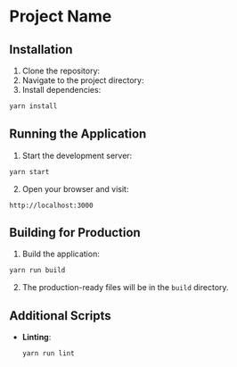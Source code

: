 # Project Name

## Installation

1. Clone the repository:
2. Navigate to the project directory:
3. Install dependencies:

```sh
yarn install
```

## Running the Application

1. Start the development server:

```sh
yarn start
```

2. Open your browser and visit:

```
http://localhost:3000
```

## Building for Production

1. Build the application:

```sh
yarn run build
```

2. The production-ready files will be in the `build` directory.

## Additional Scripts

- **Linting**:
  ```sh
  yarn run lint
  ```
